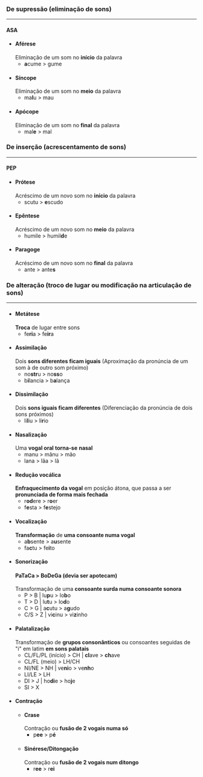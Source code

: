 ### De supressão (eliminação de sons)
---
#### ASA
- #### Aférese
	Eliminação de um som no **início** da palavra
	- **a**cume > gume
- #### Síncope
	Eliminação de um som no **meio** da palavra
	- ma**l**u > mau
- #### Apócope
	Eliminação de um som no **final** da palavra
	- mal**e** > mal

### De inserção (acrescentamento de sons)
---
#### PEP
- #### Prótese
	Acréscimo de um novo som no **início** da palavra
	- scutu > **e**scudo
- #### Epêntese
	Acréscimo de um novo som no **meio** da palavra
	- humile > humil**d**e
- #### Paragoge
	Acréscimo de um novo som no **final** da palavra
	- ante > ante**s**

### De alteração (troco de lugar ou modificação na articulação de sons)
---
- #### Metátese
	**Troca** de lugar entre sons
	- fe**ri**a > fe**ir**a
- #### Assimilação
	Dois **sons diferentes ficam iguais** (Aproximação da pronúncia de um som à de outro som próximo)
	- no**str**u > no**ss**o
	- b**i**lancia > b**a**lança
- #### Dissimilação
	Dois **sons iguais ficam diferentes** (Diferenciação da pronúncia de dois sons próximos)
	- li**l**iu > lí**r**io
- #### Nasalização
	Uma **vogal oral** **torna-se** **nasal**
	- manu > mãnu > mão
	- lana > lãa > lã
- #### Redução vocálica
	**Enfraquecimento da vogal** em posição átona, que passa a ser **pronunciada de forma mais fechada**
	- r**od**ere > r**o**er
	- f**e**sta > f**e**stejo
- #### Vocalização
	**Transformação** de **uma consoante numa vogal**
	- a**b**sente > a**u**sente
	- fa**c**tu > fe**i**to
- #### Sonorização
	#### **PaTaCa > BoDeGa** (devia ser apotecam)
	Transformação de uma **consoante surda numa consoante sonora**
	- P > B   |   lu**p**u > lo**b**o
	- T > D   |   lu**t**u > lo**d**o
	- C > G   |   a**c**utu > a**g**udo
	- C/S > Z   |   vi**c**inu > vi**z**inho
- #### Palatalização
	Transformação de **grupos consonânticos** ou consoantes seguidas de "i" em latim
	**em sons palatais**
	- CL/FL/PL (início) > CH   |   **cl**ave > **ch**ave
	- CL/FL (meio) > LH/CH
	- NI/NE > NH   |   ve**ni**o > ve**nh**o
	- LI/LE > LH
	- DI > J   |   ho**di**e > ho**j**e
	- SI > X
- #### Contração
	- #### Crase
	  Contração ou **fusão de 2 vogais numa só**
		- p**ee** > p**é**
	- #### Sinérese/Ditongação
	  Contração ou **fusão de 2 vogais num ditongo**
		- r**ee** > r**ei**